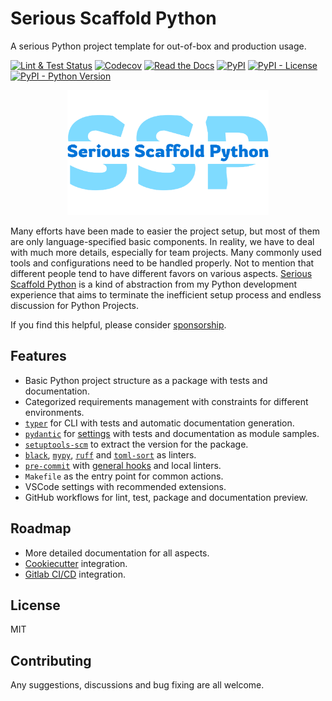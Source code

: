 # Serious Scaffold Python

A serious Python project template for out-of-box and production usage.

[![Lint & Test Status](https://github.com/huxuan/serious-scaffold-python/actions/workflows/lint-test.yml/badge.svg?branch=main)](https://github.com/huxuan/serious-scaffold-python/actions/workflows/lint-test.yml)
[![Codecov](https://img.shields.io/codecov/c/github/huxuan/serious-scaffold-python)](https://app.codecov.io/gh/huxuan/serious-scaffold-python)
[![Read the Docs](https://img.shields.io/readthedocs/serious-scaffold-python)](https://serious-scaffold-python.readthedocs.io/)
[![PyPI](https://img.shields.io/pypi/v/serious-scaffold)](https://pypi.org/project/serious-scaffold/)
[![PyPI - License](https://img.shields.io/pypi/l/serious-scaffold)](https://github.com/huxuan/serious-scaffold-python/blob/main/LICENSE)
[![PyPI - Python Version](https://img.shields.io/pypi/pyversions/serious-scaffold)](https://pypi.org/project/serious-scaffold/)

<div align="center">
  <a href="https://github.com/huxuan/serious-scaffold-python">
    <img src="docs/_static/images/logo.png" height=200 alt="Serious Scaffold Python">
  </a>
</div>

Many efforts have been made to easier the project setup, but most of them are only language-specified basic components. In reality, we have to deal with much more details, especially for team projects. Many commonly used tools and configurations need to be handled properly. Not to mention that different people tend to have different favors on various aspects. [Serious Scaffold Python](https://github.com/huxuan/serious-scaffold-python) is a kind of abstraction from my Python development experience that aims to terminate the inefficient setup process and endless discussion for Python Projects.

If you find this helpful, please consider [sponsorship](https://github.com/huxuan/serious-scaffold-python).

## Features

- Basic Python project structure as a package with tests and documentation.
- Categorized requirements management with constraints for different environments.
- [`typer`](https://github.com/tiangolo/typer) for CLI with tests and automatic documentation generation.
- [`pydantic`](https://github.com/pydantic/pydantic) for [settings](https://pydantic-docs.helpmanual.io/usage/settings/) with tests and documentation as module samples.
- [`setuptools-scm`](https://github.com/pypa/setuptools_scm/) to extract the version for the package.
- [`black`](https://github.com/psf/black), [`mypy`](https://github.com/python/mypy), [`ruff`](https://github.com/charliermarsh/ruff) and [`toml-sort`](https://github.com/pappasam/toml-sort) as linters.
- [`pre-commit`](https://github.com/pre-commit/pre-commit) with [general hooks](https://github.com/pre-commit/pre-commit-hooks) and local linters.
- `Makefile` as the entry point for common actions.
- VSCode settings with recommended extensions.
- GitHub workflows for lint, test, package and documentation preview.

## Roadmap

- More detailed documentation for all aspects.
- [Cookiecutter](https://github.com/cookiecutter/cookiecutter) integration.
- [Gitlab CI/CD](https://docs.gitlab.com/ee/ci/) integration.

## License

MIT

## Contributing

Any suggestions, discussions and bug fixing are all welcome.
